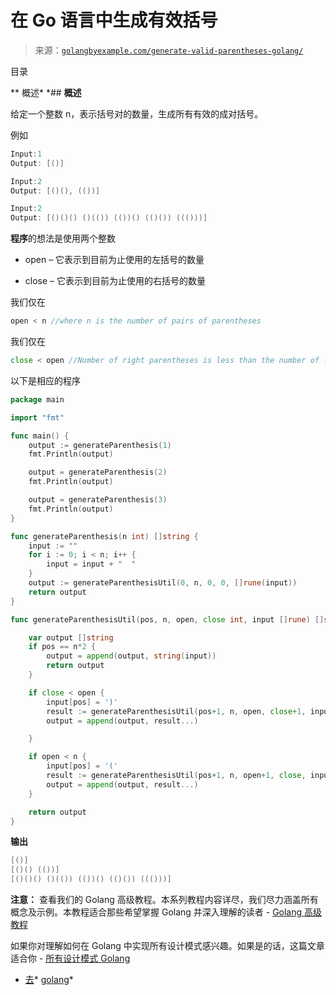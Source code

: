 <!--yml

分类：未分类

日期：2024-10-13 06:42:44

-->

# 在 Go 语言中生成有效括号

> 来源：[`golangbyexample.com/generate-valid-parentheses-golang/`](https://golangbyexample.com/generate-valid-parentheses-golang/)

目录

**   概述*  *## **概述**

给定一个整数 n，表示括号对的数量，生成所有有效的成对括号。

例如

```go
Input:1
Output: [()]

Input:2
Output: [()(), (())]

Input:2
Output: [()()() ()(()) (())() (()()) ((()))]
```

**程序**的想法是使用两个整数

+   open – 它表示到目前为止使用的左括号的数量

+   close – 它表示到目前为止使用的右括号的数量

我们仅在

```go
open < n //where n is the number of pairs of parentheses
```

我们仅在

```go
close < open //Number of right parentheses is less than the number of left parentheses
```

以下是相应的程序

```go
package main

import "fmt"

func main() {
	output := generateParenthesis(1)
	fmt.Println(output)

	output = generateParenthesis(2)
	fmt.Println(output)

	output = generateParenthesis(3)
	fmt.Println(output)
}

func generateParenthesis(n int) []string {
	input := ""
	for i := 0; i < n; i++ {
		input = input + "  "
	}
	output := generateParenthesisUtil(0, n, 0, 0, []rune(input))
	return output
}

func generateParenthesisUtil(pos, n, open, close int, input []rune) []string {

	var output []string
	if pos == n*2 {
		output = append(output, string(input))
		return output
	}

	if close < open {
		input[pos] = ')'
		result := generateParenthesisUtil(pos+1, n, open, close+1, input)
		output = append(output, result...)

	}

	if open < n {
		input[pos] = '('
		result := generateParenthesisUtil(pos+1, n, open+1, close, input)
		output = append(output, result...)
	}

	return output
}
```

**输出**

```go
[()]
[()() (())]
[()()() ()(()) (())() (()()) ((()))]
```

**注意：** 查看我们的 Golang 高级教程。本系列教程内容详尽，我们尽力涵盖所有概念及示例。本教程适合那些希望掌握 Golang 并深入理解的读者 - [Golang 高级教程](https://golangbyexample.com/golang-comprehensive-tutorial/)

如果你对理解如何在 Golang 中实现所有设计模式感兴趣。如果是的话，这篇文章适合你 - [所有设计模式 Golang](https://golangbyexample.com/all-design-patterns-golang/)

+   [去](https://golangbyexample.com/tag/go/)*   [golang](https://golangbyexample.com/tag/golang/)*
